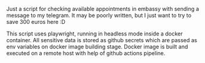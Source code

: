Just a script for checking available appointments in embassy with sending a message to my telegram. 
It may be poorly written, but I just want to try to save 300 euros here :D

This script uses playwright, running in headless mode inside a docker container.
All sensitive data is stored as github secrets which are passed as env variables on docker image building stage.
Docker image is built and executed on a remote host with help of github actions pipeline.

